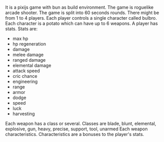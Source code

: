 It is a pixijs game with bun as build environment. The game is roguelike arcade shooter. The game is split into 60 seconds rounds.
There might be from 1 to 4 players. Each player controls a single character called bulbro. Each character is a potato which can have up to 6 weapons. A player has stats. Stats are:
- max hp
- hp regeneration
- damage
- melee damage
- ranged damage
- elemental damage
- attack speed
- cric chance
- engineering
- range
- armor
- dodge
- speed
- luck
- harvesting

Each weapon has a class or several. Classes are blade, blunt, elemental, explosive, gun, heavy, precise, support, tool, unarmed
Each weapon characteristics. Characteristics are a bonuses to the player's stats.
